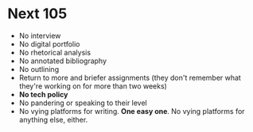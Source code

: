 # Next 105

* No interview
* No digital portfolio
* No rhetorical analysis
* No annotated bibliography
* No outlining
* Return to more and briefer assignments (they don't remember what they're working on for more than two weeks)
* **No tech policy**
* No pandering or speaking to their level
* No vying platforms for writing. **One easy one**. No vying platforms for anything else, either.